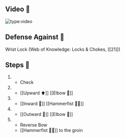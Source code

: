 ## Video 🎥

![type:video](https://www.youtube.com/embed/IXZ6kr4VHQw?start=257&end=272)

## Defense Against 🤺

Wrist Lock (Web of Knowledge: Locks & Chokes, [[21]])

## Steps 👣


1. - Check
2. - [[Upward ⬆️]] [[Elbow 💪]]
3. - [[Inward 🔽]] [[Hammerfist 🔨✊]]
4. - [[Outward 🔼]] [[Elbow 💪]]
5. - Reverse Bow
    - [[Hammerfist 🔨✊]] to the groin

